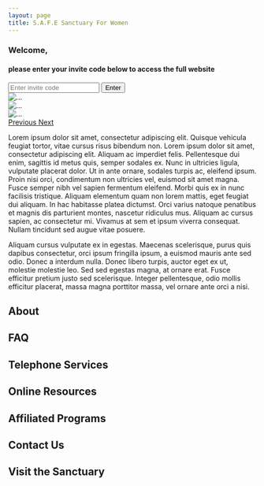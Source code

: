 ```yaml
---
layout: page
title: S.A.F.E Sanctuary For Women
---
```

<!-- ONE PAGE APP - LOAD THESE ON NAV CLICK -->
<div id="login" class="page">
    <div class="card welcome-card">
        <!--img src="..." class="card-img-top" alt="..."-->
        <h3>Welcome,</h3>
        <h4>please enter your invite code below to access the full website</h4>
        <div class="card-body">
            <input type="password" class="form-control" id="exampleInputPassword1" placeholder="Enter invite code">
            <button class="btn btn-primary" onclick="loadPage('home')">Enter</button>
        </div>
    </div>
</div>

<div id="home" class="page">
    <div id="carouselExampleControls" class="carousel slide" data-ride="carousel">
        <div class="carousel-inner">
            <div class="carousel-item">
                <img src="https://static.stereogum.com/uploads/2017/12/millenialpink-1513186374-640x480.jpg" class="d-block w-100" alt="...">
            </div>
            <div class="carousel-item active">
            <img src="https://data.whicdn.com/images/250049179/large.png" class="d-block w-100" alt="...">
            </div>
            <div class="carousel-item">
            <img src="https://www.beautycolorcode.com/ffbdb3-2048x1536.png" class="d-block w-100" alt="...">
            </div>
        </div>
        <a class="carousel-control-prev" href="#carouselExampleControls" role="button" data-slide="prev">
            <span class="carousel-control-prev-icon" aria-hidden="true"></span>
            <span class="sr-only">Previous</span>
        </a>
        <a class="carousel-control-next" href="#carouselExampleControls" role="button" data-slide="next">
            <span class="carousel-control-next-icon" aria-hidden="true"></span>
            <span class="sr-only">Next</span>
        </a>
    </div>
    <p>
        Lorem ipsum dolor sit amet, consectetur adipiscing elit. Quisque vehicula feugiat tortor, vitae cursus risus bibendum non. Lorem ipsum dolor sit amet, consectetur adipiscing elit. Aliquam ac imperdiet felis. Pellentesque dui enim, sagittis id metus quis, semper sodales ex. Nunc in ultricies ligula, vulputate placerat dolor. Ut in ante ornare, sodales turpis ac, eleifend ipsum. Proin nisi orci, condimentum non ultricies vel, euismod sit amet magna. Fusce semper nibh vel sapien fermentum eleifend. Morbi quis ex in nunc facilisis tristique. Aliquam elementum quam non lorem mattis, eget feugiat dui aliquam. In hac habitasse platea dictumst. Orci varius natoque penatibus et magnis dis parturient montes, nascetur ridiculus mus. Aliquam ac cursus sapien, ac consectetur mi. Vivamus at sem et ipsum viverra consequat. Nullam tincidunt sed augue vitae posuere.
    </p>
    <p>
        Aliquam cursus vulputate ex in egestas. Maecenas scelerisque, purus quis dapibus consectetur, orci ipsum fringilla ipsum, a euismod mauris ante sed odio. Donec a interdum nulla. Donec libero turpis, auctor eget ex ut, molestie molestie leo. Sed sed egestas magna, at ornare erat. Fusce efficitur pretium justo sed scelerisque. Integer pellentesque, odio mollis efficitur placerat, massa magna porttitor massa, vel ornare ante orci a nisi.
    </p> 
   
</div>

<div id="about" class="page">
    <h2>About</h2>
</div>

<div id="faq" class="page">
    <h2>FAQ</h2>
</div>

<div id="phone" class="page">
    <h2>Telephone Services</h2>
</div>

<div id="online" class="page">
    <h2>Online Resources</h2>
</div>

<div id="affiliates" class="page">
    <h2>Affiliated Programs</h2>
</div>

<div id="contact" class="page">
    <h2>Contact Us</h2>
</div>
<div id="visit" class="page">
    <h2>Visit the Sanctuary</h2>
</div>
<!--contact us, arrange a visit-->


